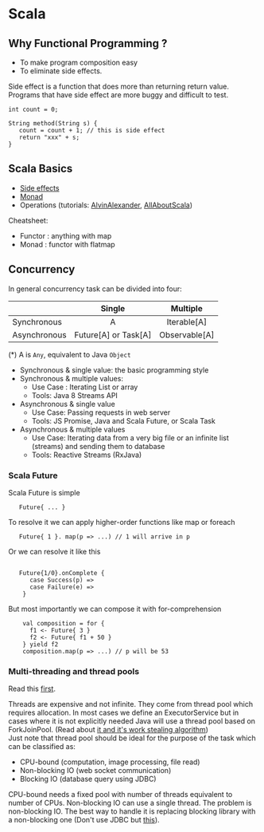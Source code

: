 # Scala


## Why Functional Programming ?

- To make program composition easy
- To eliminate side effects.

Side effect is a function that does more than returning return value. Programs that have side effect are more buggy and difficult to test.
```$xslt
int count = 0;

String method(String s) {
   count = count + 1; // this is side effect
   return "xxx" + s;
}
```

## Scala Basics
- [Side effects](https://alvinalexander.com/scala/scala-idiom-methods-functions-no-side-effects)
- [Monad](https://medium.com/beingprofessional/understanding-functor-and-monad-with-a-bag-of-peanuts-8fa702b3f69e) 
- Operations (tutorials: [AlvinAlexander](http://allaboutscala.com/#chapter-2-learning-scala-basics), [AllAboutScala](http://allaboutscala.com/#chapter-2-learning-scala-basics))

Cheatsheet:
- Functor : anything with map
- Monad : functor with flatmap


 
## Concurrency
In general concurrency task can be divided into four:

|              | Single        | Multiple  |
| ------------ |:-------------:| :-----:|
| Synchronous  | A                    | Iterable[A] |
| Asynchronous | Future[A] or Task[A] |   Observable[A] |

(*) A is `Any`, equivalent to Java `Object`

- Synchronous & single value: the basic programming style
- Synchronous & multiple values: 
    - Use Case : Iterating List or array
    - Tools: Java 8 Streams API
- Asynchronous & single value
    - Use Case: Passing requests in web server
    - Tools: JS Promise, Java and Scala Future, or Scala Task 
- Asynchronous & multiple values
    - Use Case: Iterating data from a very big file or an infinite list (streams) and sending them to database
    - Tools: Reactive Streams (RxJava) 
     
### Scala Future


Scala Future is simple
```$xslt
   Future{ ... }
```
To resolve it we can apply higher-order functions like map or foreach
```$xslt
   Future{ 1 }. map(p => ...) // 1 will arrive in p
```

Or we can resolve it like this
```$xslt

   Future{1/0}.onComplete {
      case Success(p) => 
      case Failure(e) => 
    }

``` 
But most importantly we can compose it with for-comprehension
```$xslt
    val composition = for {
      f1 <- Future{ 3 }
      f2 <- Future{ f1 + 50 }
    } yield f2 
    composition.map(p => ...) // p will be 53
```





### Multi-threading and thread pools
Read this [first](https://gist.github.com/djspiewak/46b543800958cf61af6efa8e072bfd5c). 

Threads are expensive and not infinite. They come from thread pool which requires allocation.
In most cases we define an ExecutorService but in cases where it is not explicitly needed Java will use a thread pool based on ForkJoinPool. (Read about [it and it's work stealing algorithm](https://www.baeldung.com/java-fork-join))  
Just note that thread pool should be ideal for the purpose of the task which can be classified as:
- CPU-bound  (computation, image processing, file read)
- Non-blocking IO (web socket communication)
- Blocking IO (database query using JDBC)

CPU-bound needs a fixed pool with number of threads equivalent to number of CPUs. 
Non-blocking IO can use a single thread. 
The problem  is non-blocking IO. The best way to handle it is replacing blocking library with a non-blocking one (Don't use JDBC but [this](https://github.com/jasync-sql/jasync-sql)).